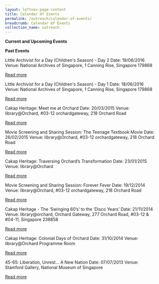 ```yaml
---
layout: leftnav-page-content
title: Calendar Of Events
permalink: /outreach/calendar-of-events/
breadcrumb: Calendar Of Events
collection_name: outreach
---
```


**Current and Upcoming Events**

 

**Past Events**

Little Archivist for a Day (Children's Season) - Day 2 
Date: 19/06/2016 
Venue: National Archives of Singapore, 1 Canning Rise, Singapore 179868

[Read more](javascript:void(0))



Little Archivist for a Day (Children's Season) - Day 1 
Date: 18/06/2016 
Venue: National Archives of Singapore, 1 Canning Rise, Singapore 179868

[Read more](javascript:void(0))



Cakap Heritage: Meet me at Orchard 
Date: 20/03/2015 
Venue: library@Orchard, #03-12 orchardgateway, 218 Orchard Road

[Read more](javascript:void(0))



Movie Screening and Sharing Session: The Teenage Textbook Movie 
Date: 26/02/2015 
Venue: library@Orchard, #03-12 orchardgateway, 218 Orchard Road

[Read more](javascript:void(0))



Cakap Heritage: Traversing Orchard’s Transformation 
Date: 23/01/2015 
Venue: library@Orchard

[Read more](javascript:void(0))



Movie Screening and Sharing Session: Forever Fever 
Date: 19/12/2014 
Venue: library@Orchard, #03-12 orchardgateway, 218 Orchard Road

[Read more](javascript:void(0))



Cakap Heritage - The ‘Swinging 60’s’ to the ‘Disco Years’ 
Date: 21/11/2014 
Venue: library@orchard, Orchard Gateway, 277 Orchard Road, #03-12 & #04-11, Singapore 238858

[Read more](javascript:void(0))



Cakap Heritage: Colonial Days of Orchard 
Date: 31/10/2014 
Venue: library@Orchard Programme Room

[Read more](javascript:void(0))



45-65: Liberation, Unrest... A New Nation 
Date: 07/07/2013 
Venue: Stamford Gallery, National Museum of Singapore

[Read more](javascript:void(0))
